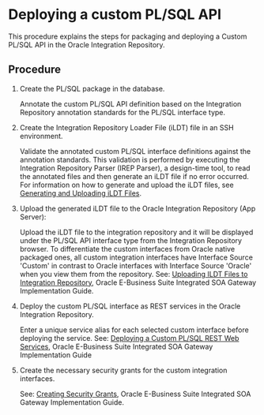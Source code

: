 # Deploying a custom PL/SQL API

<head>
  <meta name="guidename" content="Integration"/>
  <meta name="context" content="GUID-6227fc55-26ff-4dce-8f3c-25076a4842c6"/>
</head>


This procedure explains the steps for packaging and deploying a Custom PL/SQL API in the Oracle Integration Repository.

## Procedure

1.  Create the PL/SQL package in the database.

    Annotate the custom PL/SQL API definition based on the Integration Repository annotation standards for the PL/SQL interface type.

2.  Create the Integration Repository Loader File \(iLDT\) file in an SSH environment.

    Validate the annotated custom PL/SQL interface definitions against the annotation standards. This validation is performed by executing the Integration Repository Parser \(IREP Parser\), a design-time tool, to read the annotated files and then generate an iLDT file if no error occurred. For information on how to generate and upload the iLDT files, see [Generating and Uploading iLDT Files](https://docs.oracle.com/cd/E18727_01/doc.121/e12065/T511473T543283.htm#isgdg_nativecustgenildt).

3.  Upload the generated iLDT file to the Oracle Integration Repository \(App Server\):

    Upload the iLDT file to the integration repository and it will be displayed under the PL/SQL API interface type from the Integration Repository browser. To differentiate the custom interfaces from Oracle native packaged ones, all custom integration interfaces have Interface Source 'Custom' in contrast to Oracle interfaces with Interface Source 'Oracle' when you view them from the repository. See: [Uploading ILDT Files to Integration Repository](https://docs.oracle.com/cd/E18727_01/doc.121/e12065/T511473T543283.htm#T544136), Oracle E-Business Suite Integrated SOA Gateway Implementation Guide.

4.  Deploy the custom PL/SQL interface as REST services in the Oracle Integration Repository.

    Enter a unique service alias for each selected custom interface before deploying the service. See: [Deploying a Custom PL/SQL REST Web Services](https://docs.oracle.com/cd/E18727_01/doc.121/e12065/T511473T522190.htm#T626104), Oracle E-Business Suite Integrated SOA Gateway Implementation Guide

5.  Create the necessary security grants for the custom integration interfaces.

    See: [Creating Security Grants](https://docs.oracle.com/cd/E18727_01/doc.121/e12065/T511473T634173.htm#T634188), Oracle E-Business Suite Integrated SOA Gateway Implementation Guide.